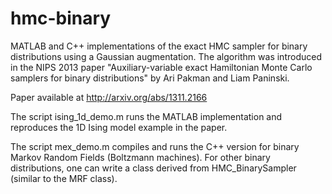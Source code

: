 hmc-binary
=======

MATLAB and C++ implementations of the exact HMC sampler for binary distributions using a Gaussian augmentation. The algorithm was introduced in the NIPS 2013 paper "Auxiliary-variable exact Hamiltonian Monte Carlo samplers for binary distributions" by Ari Pakman and Liam Paninski. 

Paper available at http://arxiv.org/abs/1311.2166

The script ising_1d_demo.m runs the MATLAB implementation and reproduces the 1D Ising model example in the paper.

The script mex_demo.m compiles and runs the C++ version for binary Markov Random Fields (Boltzmann machines). For other binary distributions, one can write a class derived from HMC_BinarySampler (similar to the MRF class). 



